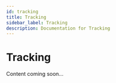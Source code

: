 ```yaml
---
id: tracking
title: Tracking
sidebar_label: Tracking
description: Documentation for Tracking
---
```


# Tracking

Content coming soon...
